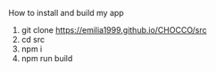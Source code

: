 <!-- # Странича веб-сайта съедобных батончиков Chocco
# temafeed1996.github.io -->
How to install and build my app

1. git clone https://emilia1999.github.io/CHOCCO/src
2. cd src
3. npm i
4. npm run build